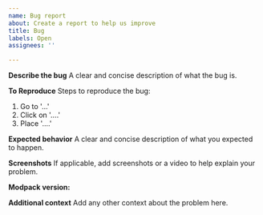 ```yaml
---
name: Bug report
about: Create a report to help us improve
title: Bug
labels: Open
assignees: ''

---
```


**Describe the bug**
A clear and concise description of what the bug is.

**To Reproduce**
Steps to reproduce the bug:
1. Go to '...'
2. Click on '....'
3. Place '....'

**Expected behavior**
A clear and concise description of what you expected to happen.

**Screenshots**
If applicable, add screenshots or a video to help explain your problem.

**Modpack version:**

**Additional context**
Add any other context about the problem here.
